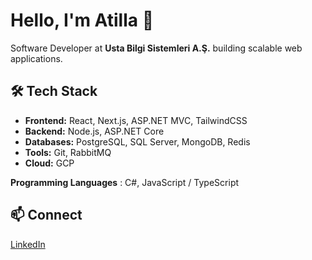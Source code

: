 # Hello, I'm Atilla 👋

Software Developer at **Usta Bilgi Sistemleri A.Ş.** building scalable web applications.

## 🛠️ Tech Stack
- **Frontend:** React, Next.js, ASP.NET MVC, TailwindCSS  
- **Backend:** Node.js, ASP.NET Core 
- **Databases:** PostgreSQL, SQL Server, MongoDB, Redis  
- **Tools:** Git, RabbitMQ
- **Cloud:** GCP

**Programming Languages** : C#, JavaScript / TypeScript

## 📫 Connect
[LinkedIn](https://www.linkedin.com/in/atilla-sina-p)
